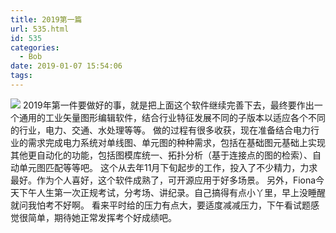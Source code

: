 ```yaml
---
title: 2019第一篇
url: 535.html
id: 535
categories:
  - Bob
date: 2019-01-07 15:54:06
tags:
---
```


![](http://imfiona.cn/wp/wp-content/uploads/2019/01/2019-01-07-15-45-40-的屏幕截图.png) 2019年第一件要做好的事，就是把上面这个软件继续完善下去，最终要作出一个通用的工业矢量图形编辑软件，结合行业特征发展不同的子版本以适应各个不同的行业，电力、交通、水处理等等。 做的过程有很多收获，现在准备结合电力行业的需求完成电力系统对单线图、单元图的种种需求，包括在基础图元基础上实现其他更自动化的功能，包括图模库统一、拓扑分析（基于连接点的图的检索）、自动单元图匹配等等吧。 这个从去年11月下旬起步的工作，投入了不少精力，力求最好。作为个人喜好，这个软件成熟了，可开源应用于好多场景。 另外，Fiona今天下午人生第一次正规考试，分考场、讲纪录。自己搞得有点小丫里，早上没睡醒就问我怕考不好啊。 看来平时给的压力有点大，要适度减减压力，下午看试题感觉很简单，期待她正常发挥考个好成绩吧。